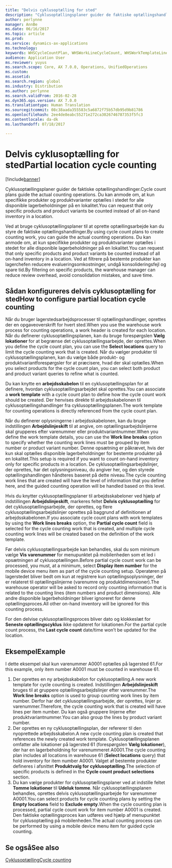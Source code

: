 ```yaml
---
title: "Delvis cyklusoptælling for sted"
description: "Cyklusoptællingsplaner guider de faktiske optællingshandlinger. Du kan anmode om, at kun specifikke produkter og produktvarianter optælles i stedet for alle disponible lagerbeholdninger på en lokalitet."
author: perlynne
manager: AnnBe
ms.date: 06/16/2017
ms.topic: article
ms.prod: 
ms.service: dynamics-ax-applications
ms.technology: 
keywords: WHSCycleCountPlan, WHSWorkLineCycleCount, WHSWorkTemplateLineGroup, WHSWorkTemplateTable
audience: Application User
ms.reviewer: yuyus
ms.search.scope: Core, AX 7.0.0, Operations, UnifiedOperations
ms.custom: 
ms.assetid: 
ms.search.region: global
ms.industry: Distribution
ms.author: perlynne
ms.search.validFrom: 2016-02-28
ms.dyn365.ops.version: AX 7.0.0
ms.translationtype: Human Translation
ms.sourcegitcommit: 08c38aada355583c5a6872f75b57db95d9b81786
ms.openlocfilehash: 2ee4de8eabc55271e272ca3026746787353f5fc3
ms.contentlocale: da-dk
ms.lasthandoff: 07/18/2017

---
```


# <a name="partial-location-cycle-counting"></a><span data-ttu-id="7d684-105">Delvis cyklusoptælling for sted</span><span class="sxs-lookup"><span data-stu-id="7d684-105">Partial location cycle counting</span></span>

[!include[banner](../includes/banner.md)]


<span data-ttu-id="7d684-106">Cyklusoptællingsplaner guider de faktiske optællingshandlinger.</span><span class="sxs-lookup"><span data-stu-id="7d684-106">Cycle count plans guide the actual counting operations.</span></span> <span data-ttu-id="7d684-107">Du kan anmode om, at kun specifikke produkter og produktvarianter optælles i stedet for alle disponible lagerbeholdninger på en lokalitet.</span><span class="sxs-lookup"><span data-stu-id="7d684-107">You can request that only specific products and product variants be counted instead of all on-hand inventory in a location.</span></span>

<span data-ttu-id="7d684-108">Ved at bruge cyklusoptællingsplaner til at oprette optællingsarbejde kan du styre de faktiske optællingshandlinger.</span><span class="sxs-lookup"><span data-stu-id="7d684-108">By using cycle count plans to create counting work, you can guide the actual counting operations.</span></span> <span data-ttu-id="7d684-109">Du kan anmode om, at kun specifikke produkter og produktvarianter optælles i stedet for alle disponible lagerbeholdninger på en lokalitet.</span><span class="sxs-lookup"><span data-stu-id="7d684-109">You can request that only specific products and product variants be counted instead of all on-hand inventory in a location.</span></span> <span data-ttu-id="7d684-110">Ved at filtrere på bestemte produkter kan lagerchefen reducere evalueringsomkostninger, undgå konsolideringsfejl og spare tid.</span><span class="sxs-lookup"><span data-stu-id="7d684-110">By filtering on specific products, the warehouse manager can reduce review overhead, avoid consolidation mistakes, and save time.</span></span>

## <a name="how-to-configure-partial-location-cycle-counting"></a><span data-ttu-id="7d684-111">Sådan konfigureres delvis cyklusoptælling for sted</span><span class="sxs-lookup"><span data-stu-id="7d684-111">How to configure partial location cycle counting</span></span>
<span data-ttu-id="7d684-112">Når du bruger lagerstedsarbejdsprocesser til optællingshandlinger, oprettes der en opgaveoverskrift for hvert sted.</span><span class="sxs-lookup"><span data-stu-id="7d684-112">When you use the warehouse work process for counting operations, a work header is created for each location.</span></span> <span data-ttu-id="7d684-113">Når du definerer cyklusoptællingsplanen, kan du bruge forespørgslen **Vælg lokationer** for at begrænse det cyklusoptællingsarbejde, der oprettes.</span><span class="sxs-lookup"><span data-stu-id="7d684-113">When you define the cycle count plan, you can use the **Select locations** query to limit the cycle counting work that is created.</span></span> <span data-ttu-id="7d684-114">Når du vælger produkter til cyklusoptællingsplanen, kan du vælge både produkt- og produktvariantforespørgsler for at præcisere, hvad der skal optælles.</span><span class="sxs-lookup"><span data-stu-id="7d684-114">When you select products for the cycle count plan, you can select both product and product variant queries to refine what is counted.</span></span> 

<span data-ttu-id="7d684-115">Du kan knytte en **arbejdsskabelon** til en cyklusoptællingsplan for at definere, hvordan cyklusoptællingsarbejdet skal oprettes.</span><span class="sxs-lookup"><span data-stu-id="7d684-115">You can associate a **work template** with a cycle count plan to define how the cycle count work should be created.</span></span> <span data-ttu-id="7d684-116">Der henvises direkte til arbejdsskabelonen til cyklusoptællingshandlinger fra cyklusoptællingsplanen.</span><span class="sxs-lookup"><span data-stu-id="7d684-116">The work template for counting operations is directly referenced from the cycle count plan.</span></span> 

<span data-ttu-id="7d684-117">Når du definerer oplysningerne i arbejdsskabelonen, kan du bruge indstillingen **Arbejdslinjeskift** til at angive, om optællingsarbejdslinjerne skal grupperes efter varenummer eller produktvariantnummer.</span><span class="sxs-lookup"><span data-stu-id="7d684-117">When you define the work template details, you can use the **Work line breaks** option to specify whether the counting work lines must be grouped by item number or product variant number.</span></span> <span data-ttu-id="7d684-118">Denne opsætning er påkrævet, hvis der kun skal optælles disponible lagerbeholdninger for bestemte produkter på en lokalitet.</span><span class="sxs-lookup"><span data-stu-id="7d684-118">This setup is required if you want to count on-hand inventory only for specific products in a location.</span></span> <span data-ttu-id="7d684-119">De cyklusoptællingsarbejdslinjer, der oprettes, har det oplysningsniveau, du angiver her, og den styrede optællingshandlingen håndteres baseret på dette niveau.</span><span class="sxs-lookup"><span data-stu-id="7d684-119">The cycle counting work lines that are created will have the level of information that you define here, and the guided counting operation will be handled based on this level.</span></span> 

<span data-ttu-id="7d684-120">Hvis du knytter cyklusoptællingsplaner til arbejdsskabeloner ved hjælp af indstillingen **Arbejdslinjeskift**, markeres feltet **Delvis cyklusoptælling** for det cyklusoptællingsarbejde, der oprettes, og flere cyklusoptællingsarbejdslinjer oprettes på baggrund af definitionen af arbejdsskabelonen.</span><span class="sxs-lookup"><span data-stu-id="7d684-120">If you associate cycle count plans with work templates by using the **Work lines breaks** option, the **Partial cycle count** field is selected for the cycle counting work that is created, and multiple cycle counting work lines will be created based on the definition of the work template.</span></span> 

<span data-ttu-id="7d684-121">Før delvis cyklusoptællingsarbejde kan behandles, skal du som minimum vælge **Vis varenummer** for menupunktet på mobilenheden som et led i opsætningen af cyklusoptællingen.</span><span class="sxs-lookup"><span data-stu-id="7d684-121">Before partial cycle count work can be processed, you must, at a minimum, select **Display item number** for the mobile device menu item as part of the cycle counting setup.</span></span> <span data-ttu-id="7d684-122">Operatøren på lagerstedet bliver bedt om kun at registrere kun optællingsoplysninger, der er relateret til optællingslinjerne (varenumre og produktdimensioner).</span><span class="sxs-lookup"><span data-stu-id="7d684-122">The warehouse operator will be asked to record only counting information that is related to the counting lines (item numbers and product dimensions).</span></span> <span data-ttu-id="7d684-123">Alle andre disponible lagerbeholdninger bliver ignoreret for denne optællingsproces.</span><span class="sxs-lookup"><span data-stu-id="7d684-123">All other on-hand inventory will be ignored for this counting process.</span></span> 

<span data-ttu-id="7d684-124">For den delvise cyklusoptællingsproces bliver dato og klokkeslæt for **Seneste optællingscyklus** ikke opdateret for lokationen.</span><span class="sxs-lookup"><span data-stu-id="7d684-124">For the partial cycle count process, the **Last cycle count** date/time won’t be updated for the location.</span></span>

## <a name="example"></a><span data-ttu-id="7d684-125">Eksempel</span><span class="sxs-lookup"><span data-stu-id="7d684-125">Example</span></span>
<span data-ttu-id="7d684-126">I dette eksempel skal kun varenummer A0001 optælles på lagersted 61.</span><span class="sxs-lookup"><span data-stu-id="7d684-126">For this example, only item number A0001 must be counted in warehouse 61.</span></span>

1.  <span data-ttu-id="7d684-127">Der oprettes en ny arbejdsskabelon for cyklusoptælling.</span><span class="sxs-lookup"><span data-stu-id="7d684-127">A new work template for cycle counting is created.</span></span> <span data-ttu-id="7d684-128">Indstillingen **Arbejdslinjeskift** bruges til at gruppere optællingsarbejdslinjer efter varenummer.</span><span class="sxs-lookup"><span data-stu-id="7d684-128">The **Work line breaks** option is used to group counting work lines by item number.</span></span> <span data-ttu-id="7d684-129">Derfor har det cyklusoptællingsarbejde, der oprettes, linjer pr. varenummer.</span><span class="sxs-lookup"><span data-stu-id="7d684-129">Therefore, the cycle counting work that is created will have lines per item number.</span></span> <span data-ttu-id="7d684-130">Du kan også gruppere linjerne efter produktvariantnummer.</span><span class="sxs-lookup"><span data-stu-id="7d684-130">You can also group the lines by product variant number.</span></span>
2.  <span data-ttu-id="7d684-131">Der oprettes en ny cyklusoptællingsplan, der refererer til den nyoprettede arbejdsskabelon.</span><span class="sxs-lookup"><span data-stu-id="7d684-131">A new cycle counting plan is created that references the newly created work template.</span></span> <span data-ttu-id="7d684-132">Cyklusoptællingsplanen omfatter alle lokationer på lagersted 61 (forespørgslen **Vælg lokationer**), der har en lagerbeholdning for varenummeret A0001.</span><span class="sxs-lookup"><span data-stu-id="7d684-132">The cycle counting plan includes all locations in warehouse 61 (**Select locations** query) that hold inventory for item number A0001.</span></span> <span data-ttu-id="7d684-133">Valget af bestemte produkter defineres i afsnittet **Produktvalg for cyklusoptælling**.</span><span class="sxs-lookup"><span data-stu-id="7d684-133">The selection of specific products is defined in the **Cycle count product selections** section.</span></span>
3.  <span data-ttu-id="7d684-134">Du kan vælge produkter for cyklusoptællingsplaner ved at indstille feltet **Tomme lokationer** til **Udeluk tomme**. Når cyklusoptællingsplanen behandles, oprettes delvis cyklusoptællingsarbejde for varenummer A0001.</span><span class="sxs-lookup"><span data-stu-id="7d684-134">You can select products for cycle counting plans by setting the **Empty locations** field to **Exclude empty**.When the cycle counting plan is processed, partial cycle count work for item number A0001 is created.</span></span> <span data-ttu-id="7d684-135">Den faktiske optællingsproces kan udføres ved hjælp af menupunktet for cyklusoptælling på mobilenheden.</span><span class="sxs-lookup"><span data-stu-id="7d684-135">The actual counting process can be performed by using a mobile device menu item for guided cycle counting.</span></span>



<a name="see-also"></a><span data-ttu-id="7d684-136">Se også</span><span class="sxs-lookup"><span data-stu-id="7d684-136">See also</span></span>
--------

[<span data-ttu-id="7d684-137">Cyklusoptælling</span><span class="sxs-lookup"><span data-stu-id="7d684-137">Cycle counting</span></span>](cycle-counting.md)


